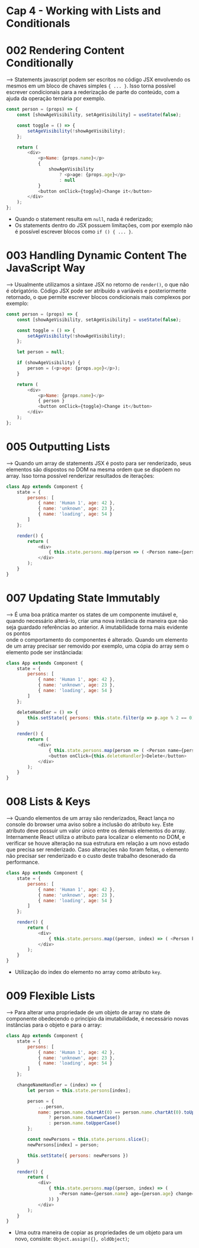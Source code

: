 # Cap 4 - Working with Lists and Conditionals

# 002 Rendering Content Conditionally
--> Statements javascript podem ser escritos no código JSX envolvendo os mesmos em um bloco de chaves simples `{ ... }`.
Isso torna possível escrever condicionais para a rederização de parte do conteúdo, com a ajuda da operação ternária por exemplo.
```javascript
const person = (props) => {
    const [showAgeVisibility, setAgeVisibility] = useState(false);

    const toggle = () => {
        setAgeVisibility(!showAgeVisibility);
    };

    return (
        <div>
            <p>Name: {props.name}</p>
            {
                showAgeVisibility
                    ? <p>age: {props.age}</p>
                    : null
            }
            <button onClick={toggle}>Change it</button>
        </div>
    );
};
```
* Quando o statement resulta em `null`, nada é rederizado;
* Os statements dentro do JSX possuem limitações, com por exemplo não é possível escrever blocos como `if () { ... }`.

# 003 Handling Dynamic Content The JavaScript Way
--> Usualmente utilizamos a síntaxe JSX no retorno de `render()`, o que não é obrigatório. Código JSX pode ser atribuído a variáveis e 
posteriormente retornado, o que permite escrever blocos condicionais mais complexos por exemplo:
```javascript
const person = (props) => {
    const [showAgeVisibility, setAgeVisibility] = useState(false);

    const toggle = () => {
        setAgeVisibility(!showAgeVisibility);
    };

    let person = null;

    if (showAgeVisibility) {
        person = (<p>age: {props.age}</p>);
    }

    return (
        <div>
            <p>Name: {props.name}</p>
            { person }
            <button onClick={toggle}>Change it</button>
        </div>
    );
};
```

# 005 Outputting Lists
--> Quando um array de statements JSX é posto para ser renderizado, seus elementos são dispostos no DOM na 
mesma ordem que se dispõem no array. Isso torna possível renderizar resultados de iterações:
```javascript
class App extends Component {
    state = {
        persons: [
            { name: 'Human 1', age: 42 },
            { name: 'unknown', age: 23 },
            { name: 'loading', age: 54 }
        ]
    };

    render() {
        return (
            <div>
                { this.state.persons.map(person => ( <Person name={person.name} age={person.age} /> )) }
            </div>
        );
    }
}
```

# 007 Updating State Immutably
--> É uma boa prática manter os states de um componente imutável e, quando necessário alterá-lo, criar uma nova 
instância de maneira que não seja guardado referências ao anterior. A imutabilidade torna mais evidente os pontos  
onde o comportamento do componentes é alterado. Quando um elemento de um array precisar ser removido por exemplo, 
uma cópia do array sem o elemento pode ser instânciada:
```javascript
class App extends Component {
    state = {
        persons: [
            { name: 'Human 1', age: 42 },
            { name: 'unknown', age: 23 },
            { name: 'loading', age: 54 }
        ]
    };

    deleteHandler = () => {
        this.setState({ persons: this.state.filter(p => p.age % 2 == 0) })
    }

    render() {
        return (
            <div>
                { this.state.persons.map(person => ( <Person name={person.name} age={person.age} /> )) }
                <button onClick={this.deleteHandler}>Delete</button>
            </div>
        );
    }
}
```

# 008 Lists & Keys
--> Quando elementos de um array são renderizados, React lança no console do browser uma aviso sobre a inclusão 
do atributo `key`. Este atributo deve possuir um valor único entre os demais elementos do array. Internamente React 
utiliza o atributo para localizar o elemento no DOM, e verificar se houve alteração na sua estrutura em relação a um novo 
estado que precisa ser renderizado. Caso alterações não foram feitas, o elemento não precisar ser renderizado e o 
custo deste trabalho desonerado da performance.
```javascript
class App extends Component {
    state = {
        persons: [
            { name: 'Human 1', age: 42 },
            { name: 'unknown', age: 23 },
            { name: 'loading', age: 54 }
        ]
    };

    render() {
        return (
            <div>
                { this.state.persons.map((person, index) => ( <Person key={index} name={person.name} age={person.age} /> )) }
            </div>
        );
    }
}
```
* Utilização do index do elemento no array como atributo `key`.

# 009 Flexible Lists
--> Para alterar uma propriedade de um objeto de array no state de componente obedecendo o princípio da imutabilidade, 
é necessário novas instâncias para o objeto e para o array:
```javascript
class App extends Component {
    state = {
        persons: [
            { name: 'Human 1', age: 42 },
            { name: 'unknown', age: 23 },
            { name: 'loading', age: 54 }
        ]
    };

    changeNameHandler = (index) => {
        let person = this.state.persons[index];

        person = {
            ...person,
            name: person.name.chartAt(0) == person.name.chartAt(0).toUpperCase()
                ? person.name.toLowerCase()
                : person.name.toUpperCase()
        };

        const newPersons = this.state.persons.slice();
        newPersons[index] = person;

        this.setState({ persons: newPersons })
    }

    render() {
        return (
            <div>
                { this.state.persons.map((person, index) => (
                    <Person name={person.name} age={person.age} change={() => this.changeNameHandler(index)} />
                )) }
            </div>
        );
    }
}
```
* Uma outra maneira de copiar as propriedades de um objeto para um novo, consiste: `Object.assign({}, oldObject)`;